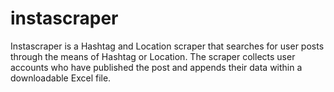 # instascraper

Instascraper is a Hashtag and Location scraper that searches for user posts through the means of Hashtag or Location. The scraper collects user accounts who have published the post and appends their data within a downloadable Excel file.


